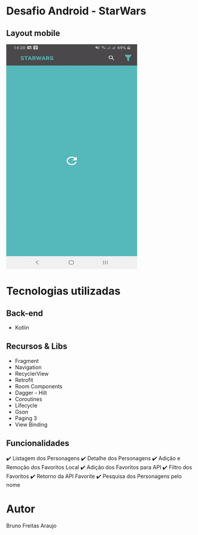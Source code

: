 # Desafio Android - StarWars

## Layout mobile
<img src="https://github.com/Brunoandroid/Imagens/blob/main/starwarspop.gif" width="350" height="600"/>

# Tecnologias utilizadas

## Back-end
- Kotlin

## Recursos & Libs
- Fragment
- Navigation
- RecyclerView
- Retrofit
- Room Components
- Dagger - Hilt
- Coroutines
- Lifecycle
- Gson
- Paging 3
- View Binding

## Funcionalidades
✔️ Listagem dos Personagens
✔️ Detalhe dos Personagens
✔️ Adição e Remoção dos Favoritos Local
✔️ Adição dos Favoritos para API
✔️ Filtro dos Favoritos
✔️ Retorno da API Favorite
✔️ Pesquisa dos Personagens pelo nome

# Autor

Bruno Freitas Araujo
